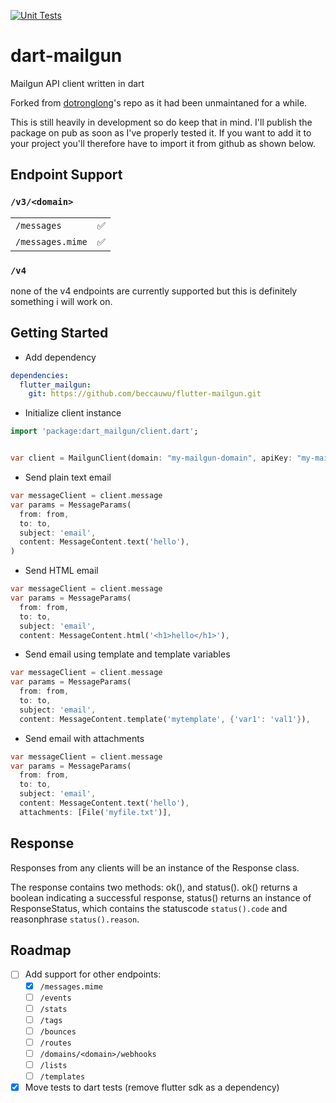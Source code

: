 [![Unit Tests](https://github.com/beccauwu/dart-mailgun/actions/workflows/unit_tests.yml/badge.svg)](https://github.com/beccauwu/dart-mailgun/actions/workflows/unit_tests.yml)

# dart-mailgun

Mailgun API client written in dart

Forked from [dotronglong](https://github.com/dotronglong/flutter-mailgun "forked repo link")'s repo as it had been unmaintaned for a while.

This is still heavily in development so do keep that in mind. I'll publish the package on pub as soon as I've properly tested it. If you want to add it to your project you'll therefore have to import it from github as shown below.

## Endpoint Support

### `/v3/<domain>`

|   | |
|---|---|
| `/messages`   | :white_check_mark:  |
| `/messages.mime`   |:white_check_mark:  |

### `/v4`

none of the v4 endpoints are currently supported but this is definitely something i will work on.

## Getting Started

- Add dependency

```yaml
dependencies:
  flutter_mailgun:
    git: https://github.com/beccauwu/flutter-mailgun.git
```

- Initialize client instance

```dart
import 'package:dart_mailgun/client.dart';


var client = MailgunClient(domain: "my-mailgun-domain", apiKey: "my-mailgun-api-key");
```

- Send plain text email

```dart
var messageClient = client.message
var params = MessageParams(
  from: from,
  to: to,
  subject: 'email',
  content: MessageContent.text('hello'),
)
```

- Send HTML email

```dart
var messageClient = client.message
var params = MessageParams(
  from: from,
  to: to,
  subject: 'email',
  content: MessageContent.html('<h1>hello</h1>'),
```

- Send email using template and template variables

```dart
var messageClient = client.message
var params = MessageParams(
  from: from,
  to: to,
  subject: 'email',
  content: MessageContent.template('mytemplate', {'var1': 'val1'}),
```

- Send email with attachments

```dart
var messageClient = client.message
var params = MessageParams(
  from: from,
  to: to,
  subject: 'email',
  content: MessageContent.text('hello'),
  attachments: [File('myfile.txt')],
```

## Response

Responses from any clients will be an instance of the Response class.

The response contains two methods: ok(), and status().
ok() returns a boolean indicating a successful response,
status() returns an instance of ResponseStatus, which contains the statuscode `status().code` and reasonphrase `status().reason`.

## Roadmap

- [ ] Add support for other endpoints:
  - [x] `/messages.mime`
  - [ ] `/events`
  - [ ] `/stats`
  - [ ] `/tags`
  - [ ] `/bounces`
  - [ ] `/routes`
  - [ ] `/domains/<domain>/webhooks`
  - [ ] `/lists`
  - [ ] `/templates`
- [x] Move tests to dart tests (remove flutter sdk as a dependency)
